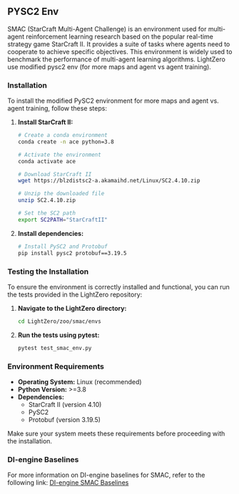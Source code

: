 ## PYSC2 Env
SMAC (StarCraft Multi-Agent Challenge) is an environment used for multi-agent reinforcement learning research based on the popular real-time strategy game StarCraft II. It provides a suite of tasks where agents need to cooperate to achieve specific objectives. This environment is widely used to benchmark the performance of multi-agent learning algorithms. LightZero use modified pysc2 env (for more maps and agent vs agent training).

### Installation

To install the modified PySC2 environment for more maps and agent vs. agent training, follow these steps:

1. **Install StarCraft II:**
    ```bash
    # Create a conda environment
    conda create -n ace python=3.8
    
    # Activate the environment
    conda activate ace
    
    # Download StarCraft II
    wget https://blzdistsc2-a.akamaihd.net/Linux/SC2.4.10.zip
    
    # Unzip the downloaded file
    unzip SC2.4.10.zip
    
    # Set the SC2 path
    export SC2PATH="StarCraftII"
    ```

2. **Install dependencies:**
    ```bash
    # Install PySC2 and Protobuf
    pip install pysc2 protobuf==3.19.5
    ```

### Testing the Installation

To ensure the environment is correctly installed and functional, you can run the tests provided in the LightZero repository:

1. **Navigate to the LightZero directory:**
    ```bash
    cd LightZero/zoo/smac/envs
    ```

2. **Run the tests using pytest:**
    ```bash
    pytest test_smac_env.py

### Environment Requirements

- **Operating System:** Linux (recommended)
- **Python Version:** >=3.8
- **Dependencies:** 
    - StarCraft II (version 4.10)
    - PySC2
    - Protobuf (version 3.19.5)

Make sure your system meets these requirements before proceeding with the installation.

### DI-engine Baselines

For more information on DI-engine baselines for SMAC, refer to the following link: [DI-engine SMAC Baselines](https://github.com/opendilab/DI-engine/blob/main/dizoo/smac/README.md)
